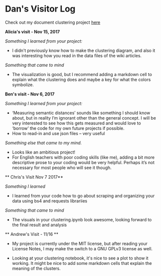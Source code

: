 # Dan's Visitor Log
Check out my document clustering project [here](https://github.com/Data-Science-for-Linguists/dan_project)

**Alicia's visit - Nov 15, 2017**

*Something I learned from your project:*  
- 	I didn't previously know how to make the clustering diagram, and also it was interesting how you read in the data files of the wiki articles.

*Something that came to mind*
- 	The visualization is good, but I recommend adding a markdown cell to explain what the clustering does and maybe a key for what the colors symbolize.


**Ben's visit - Nov 6, 2017**  

*Something I learned from your project:*  
-	‘Measuring semantic distances’ sounds like something I should know about, but in reality I’m ignorant other than the general concept. I will be very interested to see how this gets measured and would love to ‘borrow’ the code for my own future projects if possible.  
-	How to read-in and use json files – very useful  

*Something else that came to my mind.*  
-	Looks like an ambitious project!  
-	For English teachers with poor coding skills (like me), adding a bit more descriptive prose to your coding would be very helpful. Perhaps it’s not necessary for most people who will see it though.  

** Chris's Visit Nov 7 2017**

*Something I learned*
- I learned from your code how to go about scraping and organizing your data using bs4 and requests librariies

*Something that came to mind*
- The visuals in your clustering.ipynb look awesome, looking forward to the final result and analysis  

** Andrew's Visit - 11/16 **

- My project is currently under the MIT license, but after reading your License Notes, I may make the switch to a GNU GPLv3 license as well.

- Looking at your clustering notebook, it's nice to see a plot to show it working. It might be nice to add some markdown cells that explain the meaning of the clusters.
